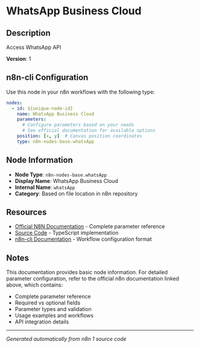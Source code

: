 # WhatsApp Business Cloud

## Description

Access WhatsApp API

**Version**: 1

## n8n-cli Configuration

Use this node in your n8n workflows with the following type:

```yaml
nodes:
  - id: ${unique-node-id}
    name: WhatsApp Business Cloud
    parameters:
      # Configure parameters based on your needs
      # See official documentation for available options
    position: [x, y]  # Canvas position coordinates
    type: n8n-nodes-base.whatsApp
```

## Node Information

- **Node Type**: `n8n-nodes-base.whatsApp`
- **Display Name**: WhatsApp Business Cloud
- **Internal Name**: `whatsApp`
- **Category**: Based on file location in n8n repository

## Resources

- [Official N8N Documentation](https://docs.n8n.io/integrations/builtin/app-nodes/n8n-nodes-base.whatsapp/) - Complete parameter reference
- [Source Code](https://github.com/n8n-io/n8n/blob/master/packages/nodes-base/nodes/WhatsApp/WhatsApp.node.ts) - TypeScript implementation
- [n8n-cli Documentation](https://github.com/edenreich/n8n-cli) - Workflow configuration format

## Notes

This documentation provides basic node information. For detailed parameter configuration, 
refer to the official n8n documentation linked above, which contains:

- Complete parameter reference
- Required vs optional fields
- Parameter types and validation
- Usage examples and workflows
- API integration details

---
*Generated automatically from n8n 1 source code*
